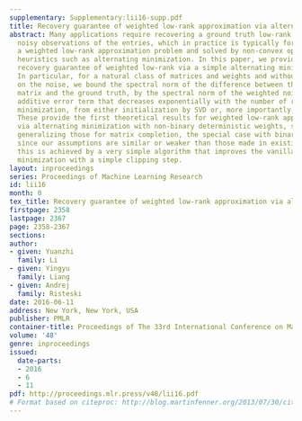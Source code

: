 ```yaml
---
supplementary: Supplementary:lii16-supp.pdf
title: Recovery guarantee of weighted low-rank approximation via alternating minimization
abstract: Many applications require recovering a ground truth low-rank matrix from
  noisy observations of the entries, which in practice is typically formulated as
  a weighted low-rank approximation problem and solved by non-convex optimization
  heuristics such as alternating minimization. In this paper, we provide provable
  recovery guarantee of weighted low-rank via a simple alternating minimization algorithm.
  In particular, for a natural class of matrices and weights and without any assumption
  on the noise, we bound the spectral norm of the difference between the recovered
  matrix and the ground truth, by the spectral norm of the weighted noise plus an
  additive error term that decreases exponentially with the number of rounds of alternating
  minimization, from either initialization by SVD or, more importantly, random initialization.
  These provide the first theoretical results for weighted low-rank approximation
  via alternating minimization with non-binary deterministic weights, significantly
  generalizing those for matrix completion, the special case with binary weights,
  since our assumptions are similar or weaker than those made in existing works. Furthermore,
  this is achieved by a very simple algorithm that improves the vanilla alternating
  minimization with a simple clipping step.
layout: inproceedings
series: Proceedings of Machine Learning Research
id: lii16
month: 0
tex_title: Recovery guarantee of weighted low-rank approximation via alternating minimization
firstpage: 2358
lastpage: 2367
page: 2358-2367
sections: 
author:
- given: Yuanzhi
  family: Li
- given: Yingyu
  family: Liang
- given: Andrej
  family: Risteski
date: 2016-06-11
address: New York, New York, USA
publisher: PMLR
container-title: Proceedings of The 33rd International Conference on Machine Learning
volume: '48'
genre: inproceedings
issued:
  date-parts:
  - 2016
  - 6
  - 11
pdf: http://proceedings.mlr.press/v48/lii16.pdf
# Format based on citeproc: http://blog.martinfenner.org/2013/07/30/citeproc-yaml-for-bibliographies/
---
```

